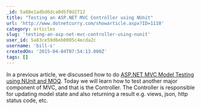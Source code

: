 ```yaml
---
_id: 5a88e1adbd6dca0d5f0d2712
title: "Testing an ASP.NET MVC Controller using NUnit"
url: 'http://www.dotnetcurry.com/showarticle.aspx?ID=1110'
category: articles
slug: 'testing-an-asp-net-mvc-controller-using-nunit'
user_id: 5a83ce59d6eb0005c4ecda2c
username: 'bill-s'
createdOn: '2015-04-04T07:54:13.000Z'
tags: []
---
```


In a previous article, we discussed how to do <a title="MVC Model Testing" href="http://www.dotnetcurry.com/showarticle.aspx?ID=1103">ASP.NET MVC Model Testing using NUnit and MOQ</a>. Today we will learn how to test another major component of MVC, and that is the Controller. The Controller is responsible for updating model state and also returning a result e.g. views, json, http status code, etc.
